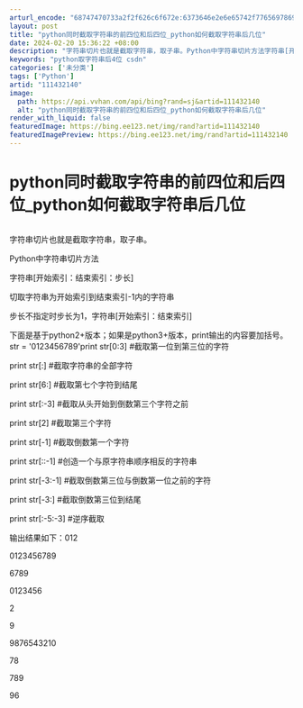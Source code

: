 ```yaml
---
arturl_encode: "68747470733a2f2f626c6f672e:6373646e2e6e65742f77656978696e5f33393533373239382f:61727469636c652f64657461696c732f313131343332313430"
layout: post
title: "python同时截取字符串的前四位和后四位_python如何截取字符串后几位"
date: 2024-02-20 15:36:22 +08:00
description: "字符串切片也就是截取字符串，取子串。Python中字符串切片方法字符串[开始索引：结束索引：步长]切"
keywords: "python取字符串后4位 csdn"
categories: ['未分类']
tags: ['Python']
artid: "111432140"
image:
  path: https://api.vvhan.com/api/bing?rand=sj&artid=111432140
  alt: "python同时截取字符串的前四位和后四位_python如何截取字符串后几位"
render_with_liquid: false
featuredImage: https://bing.ee123.net/img/rand?artid=111432140
featuredImagePreview: https://bing.ee123.net/img/rand?artid=111432140
---
```


# python同时截取字符串的前四位和后四位_python如何截取字符串后几位

![]()

字符串切片也就是截取字符串，取子串。

Python中字符串切片方法

字符串[开始索引：结束索引：步长]

切取字符串为开始索引到结束索引-1内的字符串

步长不指定时步长为1，字符串[开始索引：结束索引]

下面是基于python2+版本；如果是python3+版本，print输出的内容要加括号。str = '0123456789'print str[0:3] #截取第一位到第三位的字符

print str[:] #截取字符串的全部字符

print str[6:] #截取第七个字符到结尾

print str[:-3] #截取从头开始到倒数第三个字符之前

print str[2] #截取第三个字符

print str[-1] #截取倒数第一个字符

print str[::-1] #创造一个与原字符串顺序相反的字符串

print str[-3:-1] #截取倒数第三位与倒数第一位之前的字符

print str[-3:] #截取倒数第三位到结尾

print str[:-5:-3] #逆序截取

输出结果如下：012

0123456789

6789

0123456

2

9

9876543210

78

789

96